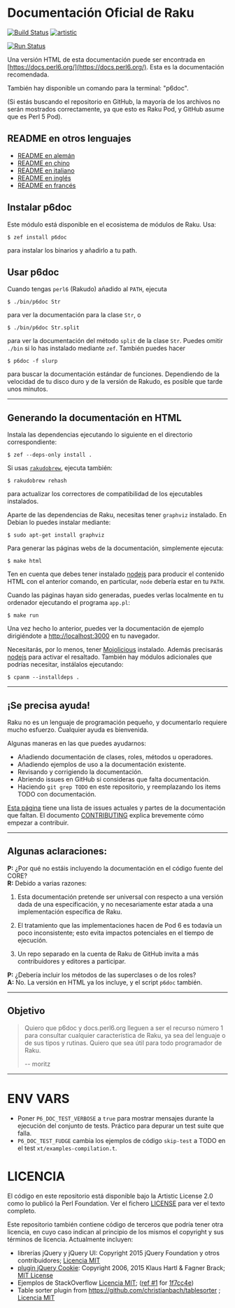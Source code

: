 # Documentación Oficial de Raku

[![Build Status](https://travis-ci.org/perl6/doc.svg?branch=master)](https://travis-ci.org/perl6/doc) [![artistic](https://img.shields.io/badge/license-Artistic%202.0-blue.svg?style=flat)](https://opensource.org/licenses/Artistic-2.0)

[![Run Status](https://api.shippable.com/projects/591e99923f2f790700098a30/badge?branch=master)](https://app.shippable.com/github/perl6/doc)

Una versión HTML de esta documentación puede ser encontrada en [https://docs.perl6.org/](https://docs.perl6.org/).
Esta es la documentación recomendada.

También hay disponible un comando para la terminal: "p6doc".

(Si estás buscando el repositorio en GitHub, la mayoría de los archivos no serán mostrados correctamente,
ya que esto es Raku Pod, y GitHub asume que es Perl 5 Pod).

## README en otros lenguajes

* [README en alemán](../de/README.de.md)
* [README en chino](../zh/README.zh.md)
* [README en italiano](../it/README.it.md)
* [README en inglés](../../../README.md)
* [README en francés](../fr/README.fr.md)

## Instalar p6doc

Este módulo está disponible en el ecosistema de módulos de Raku. Usa:

    $ zef install p6doc

para instalar los binarios y añadirlo a tu path.

## Usar p6doc

Cuando tengas `perl6` (Rakudo) añadido al `PATH`, ejecuta

    $ ./bin/p6doc Str

para ver la documentación para la clase `Str`, o

    $ ./bin/p6doc Str.split

para ver la documentación del método `split` de la clase `Str`. Puedes
omitir `./bin` si lo has instalado mediante `zef`.
También puedes hacer

    $ p6doc -f slurp

para buscar la documentación estándar de funciones. Dependiendo de la velocidad
de tu disco duro y de la versión de Rakudo, es posible que tarde unos minutos.

-------

## Generando la documentación en HTML

Instala las dependencias ejecutando lo siguiente en el directorio correspondiente:

    $ zef --deps-only install .

Si usas [`rakudobrew`](https://github.com/tadzik/rakudobrew), ejecuta también:

    $ rakudobrew rehash

para actualizar los correctores de compatibilidad de los ejecutables instalados.

Aparte de las dependencias de Raku, necesitas tener `graphviz` instalado. En Debian
lo puedes instalar mediante:

    $ sudo apt-get install graphviz

Para generar las páginas webs de la documentación, simplemente ejecuta:

    $ make html

Ten en cuenta que debes tener instalado [nodejs](https://nodejs.org)
para producir el contenido HTML con el anterior comando, en particular,
`node` debería estar en tu `PATH`.

Cuando las páginas hayan sido generadas, puedes verlas localmente
en tu ordenador ejecutando el programa `app.pl`:

    $ make run

Una vez hecho lo anterior, puedes ver la documentación de ejemplo
dirigiéndote a [http://localhost:3000](http://localhost:3000) en tu navegador.

Necesitarás, por lo menos, tener [Mojolicious](https://metacpan.org/pod/Mojolicious)
instalado. Además precisarás [nodejs](https://nodejs.org) para activar el resaltado.
También hay módulos adicionales que podrías necesitar, instálalos ejecutando:

    $ cpanm --installdeps .

---------

## ¡Se precisa ayuda!

Raku no es un lenguaje de programación pequeño, y documentarlo requiere mucho esfuerzo. Cualquier ayuda es bienvenida.

Algunas maneras en las que puedes ayudarnos:

  * Añadiendo documentación de clases, roles, métodos u operadores.
  * Añadiendo ejemplos de uso a la documentación existente.
  * Revisando y corrigiendo la documentación.
  * Abriendo issues en GitHub si consideras que falta documentación.
  * Haciendo `git grep TODO` en este repositorio, y reemplazando los items TODO con documentación.

[Esta página](https://github.com/perl6/doc/issues) tiene una lista de issues actuales y partes de la documentación que faltan. El documento [CONTRIBUTING](CONTRIBUTING.md) explica brevemente cómo empezar a contribuir.

--------
## Algunas aclaraciones:

**P:** ¿Por qué no estáis incluyendo la documentación en el código fuente del CORE?<br>
**R:** Debido a varias razones:

  1. Esta documentación pretende ser universal con respecto a una versión dada de una especificación, y no necesariamente estar atada a una implementación específica de Raku.

  2. El tratamiento que las implementaciones hacen de Pod 6 es todavía un poco inconsistente; esto evita impactos potenciales en el tiempo de ejecución.

  3. Un repo separado en la cuenta de Raku de GitHub invita a más contribuidores y editores a participar.

**P:** ¿Debería incluir los métodos de las superclases o de los roles?<br>
**A:** No. La versión en HTML ya los incluye, y el script `p6doc` también.

--------

## Objetivo

> Quiero que p6doc y docs.perl6.org lleguen a ser el recurso número 1 para consultar cualquier
> característica de Raku, ya sea del lenguaje o de sus tipos y rutinas. Quiero que sea útil para todo programador de Raku.
>
>    -- moritz

--------

# ENV VARS

- Poner `P6_DOC_TEST_VERBOSE` a `true` para mostrar mensajes durante la ejecución del conjunto de tests. Práctico para depurar un test suite que falla.
- `P6_DOC_TEST_FUDGE` cambia los ejemplos de código `skip-test` a TODO en el test `xt/examples-compilation.t`.

# LICENCIA

El código en este repositorio está disponible bajo la Artistic License 2.0 como lo publicó la Perl Foundation. Ver el fichero [LICENSE](LICENSE) para ver el texto completo.

Este repositorio también contiene código de terceros que podría tener otra licencia, en cuyo caso indican al principio de los mismos el copyright y sus términos de licencia. Actualmente incluyen:

* librerías jQuery y jQuery UI: Copyright 2015 jQuery Foundation y otros contribuidores; [Licencia MIT](http://creativecommons.org/licenses/MIT)
* [plugin jQuery Cookie](https://github.com/js-cookie/js-cookie):
  Copyright 2006, 2015 Klaus Hartl & Fagner Brack;
  [MIT License](http://creativecommons.org/licenses/MIT)
* Ejemplos de StackOverflow [Licencia MIT](http://creativecommons.org/licenses/MIT); ([ref #1](http://stackoverflow.com/a/43669837/215487) for [1f7cc4e](https://github.com/perl6/doc/commit/1f7cc4efa0da38b5a9bf544c9b13cc335f87f7f6))
* Table sorter plugin from https://github.com/christianbach/tablesorter ;
  [Licencia MIT](http://creativecommons.org/licenses/MIT)
